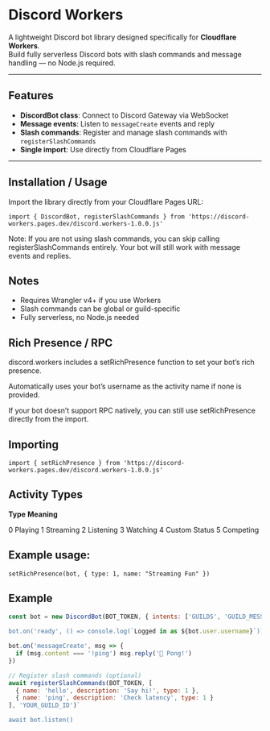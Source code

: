# Discord Workers

A lightweight Discord bot library designed specifically for **Cloudflare Workers**.  
Build fully serverless Discord bots with slash commands and message handling — no Node.js required.

---

## Features

- **DiscordBot class**: Connect to Discord Gateway via WebSocket  
- **Message events**: Listen to `messageCreate` events and reply  
- **Slash commands**: Register and manage slash commands with `registerSlashCommands`  
- **Single import**: Use directly from Cloudflare Pages

---

## Installation / Usage

Import the library directly from your Cloudflare Pages URL:

``import { DiscordBot, registerSlashCommands } from 'https://discord-workers.pages.dev/discord.workers-1.0.0.js'``

Note: If you are not using slash commands, you can skip calling registerSlashCommands entirely. Your bot will still work with message events and replies.

## Notes
- Requires Wrangler v4+ if you use Workers
- Slash commands can be global or guild-specific
- Fully serverless, no Node.js needed

## Rich Presence / RPC

discord.workers includes a setRichPresence function to set your bot’s rich presence.

Automatically uses your bot’s username as the activity name if none is provided.

If your bot doesn’t support RPC natively, you can still use setRichPresence directly from the import.

## Importing
`import { setRichPresence } from 'https://discord-workers.pages.dev/discord.workers-1.0.0.js'`

## Activity Types

**Type**    **Meaning**

0	         Playing
1	         Streaming
2	         Listening
3	         Watching
4          Custom Status
5	         Competing

## Example usage:
`setRichPresence(bot, { type: 1, name: "Streaming Fun" })`

## Example

```js
const bot = new DiscordBot(BOT_TOKEN, { intents: ['GUILDS', 'GUILD_MESSAGES'] })`

bot.on('ready', () => console.log(`Logged in as ${bot.user.username}`))`

bot.on('messageCreate', msg => {
  if (msg.content === '!ping') msg.reply('🏓 Pong!')
})

// Register slash commands (optional)
await registerSlashCommands(BOT_TOKEN, [
  { name: 'hello', description: 'Say hi!', type: 1 },
  { name: 'ping', description: 'Check latency', type: 1 }
], 'YOUR_GUILD_ID')`

await bot.listen()
